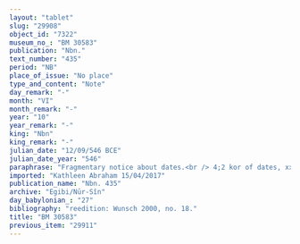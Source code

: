 ```yaml
---
layout: "tablet"
slug: "29908"
object_id: "7322"
museum_no_: "BM 30583"
publication: "Nbn."
text_number: "435"
period: "NB"
place_of_issue: "No place"
type_and_content: "Note"
day_remark: "-"
month: "VI"
month_remark: "-"
year: "10"
year_remark: "-"
king: "Nbn"
king_remark: "-"
julian_date: "12/09/546 BCE"
julian_date_year: "546"
paraphrase: "Fragmentary notice about dates.<br /> 4;2 kor of dates, xxx of <strong>A</strong>, lessee charged with planting date palms (<em>zaqipānu</em>) (on the land) above the Canal. The dates or the land are at the disposal of (<em>ina pāni</em>) <strong>A</strong>.<br /> 4;3 kor of dates, xxx of <strong>A</strong>, lessee charged with planting date palms (<em>zaqipānu</em>) (on the land) under the Canal. The dates or the land are at the disposal of (<em>ina pāni</em>) <strong>A</strong>.<br /> In addition (<em>elat</em>) to the dates, the impost (<em>imittu</em>). The tablet is drawn up in front of 2 <em>ina uzuzzi</em> witnesses.&nbsp;&nbsp;<br /> &nbsp;<br /> <strong>A </strong>= Arad-Bēl (without affiliation)"
imported: "Kathleen Abraham 15/04/2017"
publication_name: "Nbn. 435"
archive: "Egibi/Nūr-Sîn"
day_babylonian_: "27"
bibliography: "reedition: Wunsch 2000, no. 18."
title: "BM 30583"
previous_item: "29911"
---
```

